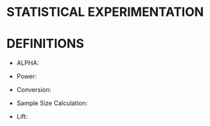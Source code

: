 # STATISTICAL EXPERIMENTATION

# DEFINITIONS

* ALPHA:

* Power:




* Conversion:

* Sample Size Calculation:

* Lift: